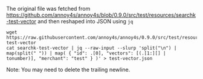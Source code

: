 The original file was fetched from https://github.com/annoy4s/annoy4s/blob/0.9.0/src/test/resources/searchk-test-vector and then reshaped into JSON using `jq`

```
wget https://raw.githubusercontent.com/annoy4s/annoy4s/0.9.0/src/test/resources/searchk-test-vector
cat searchk-test-vector | jq --raw-input --slurp 'split("\n") | map(split(" ")) | map( { "id": .[0], "vectors": [(.[1:][] | tonumber)], "merchant": "test" } )' > test-vector.json
```

Note: You may need to delete the trailing newline.
